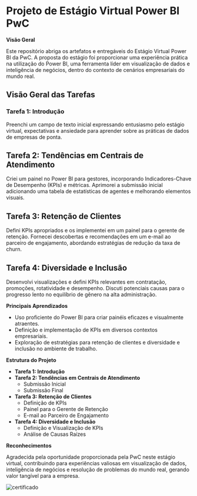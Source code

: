 # Projeto de Estágio Virtual Power BI PwC

**Visão Geral**

Este repositório abriga os artefatos e entregáveis do Estágio Virtual Power BI da PwC. A proposta do estágio foi proporcionar uma experiência prática na utilização do Power BI, uma ferramenta líder em visualização de dados e inteligência de negócios, dentro do contexto de cenários empresariais do mundo real.

## Visão Geral das Tarefas

### Tarefa 1: Introdução    
Preenchi um campo de texto inicial expressando entusiasmo pelo estágio virtual, expectativas e ansiedade para aprender sobre as práticas de dados de empresas de ponta.

## Tarefa 2: Tendências em Centrais de Atendimento  
Criei um painel no Power BI para gestores, incorporando Indicadores-Chave de Desempenho (KPIs) e métricas. Aprimorei a submissão inicial adicionando uma tabela de estatísticas de agentes e melhorando elementos visuais.

## Tarefa 3: Retenção de Clientes    
Defini KPIs apropriados e os implementei em um painel para o gerente de retenção. Fornecei descobertas e recomendações em um e-mail ao parceiro de engajamento, abordando estratégias de redução da taxa de churn.

## Tarefa 4: Diversidade e Inclusão   
Desenvolvi visualizações e defini KPIs relevantes em contratação, promoções, rotatividade e desempenho. Discuti potenciais causas para o progresso lento no equilíbrio de gênero na alta administração.

**Principais Aprendizados**

- Uso proficiente do Power BI para criar painéis eficazes e visualmente atraentes.
- Definição e implementação de KPIs em diversos contextos empresariais.
- Exploração de estratégias para retenção de clientes e diversidade e inclusão no ambiente de trabalho.

**Estrutura do Projeto**

- **Tarefa 1: Introdução**
- **Tarefa 2: Tendências em Centrais de Atendimento**
  - Submissão Inicial
  - Submissão Final
- **Tarefa 3: Retenção de Clientes**
  - Definição de KPIs
  - Painel para o Gerente de Retenção
  - E-mail ao Parceiro de Engajamento
- **Tarefa 4: Diversidade e Inclusão**
  - Definição e Visualização de KPIs
  - Análise de Causas Raízes

**Reconhecimentos**

Agradecida pela oportunidade proporcionada pela PwC neste estágio virtual, contribuindo para experiências valiosas em visualização de dados, inteligência de negócios e resolução de problemas do mundo real, gerando valor tangível para a empresa.

![certificado](https://github.com/marialuizaleitao/Pwc-powerBI-experience/assets/88951059/4f22ca0e-6a68-48c1-a91d-2f4869c070d8)


